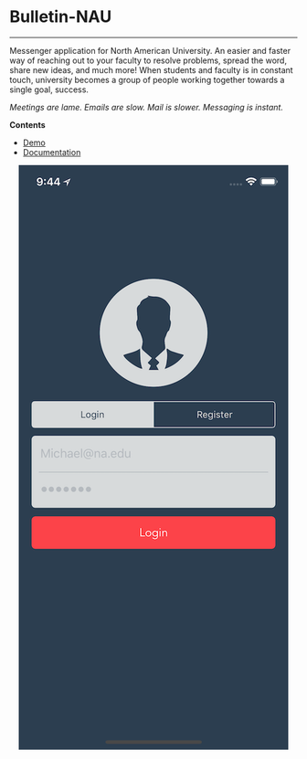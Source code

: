 # Bulletin-NAU
------
Messenger application for North American University. An easier and faster way of reaching out to your faculty to resolve problems, spread the word, share new ideas, and much more! When students and faculty is in constant touch, university becomes a group of people working together towards a single goal, success.

*Meetings are lame. Emails are slow. Mail is slower. Messaging is instant.*

**Contents**

- [Demo](https://goo.gl/QRSQc4)
- [Documentation](https://github.com/nau-bulletin/bulletin_NAU/blob/master/doc/Project%20Report.pdf)

<html>
<body>
<div style="text-align:center"><img src ="assets/images/11.png" /></div>
</body>
</html>